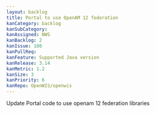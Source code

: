 ```yaml
---
layout: backlog
title: Portal to use OpenAM 12 federation
kanCategory: backlog
kanSubCategory:
kanAssigned: NWS
kanBacklog: 2
kanIssue: 180
kanPullReq:
kanFeature: Supported Java version
kanRelease: 3.14
kanMetric: 1.2
kanSize: 3
kanPriority: 6
kanRepo: OpenWIS/openwis
---
```

Update Portal code to use openam 12 federation libraries
